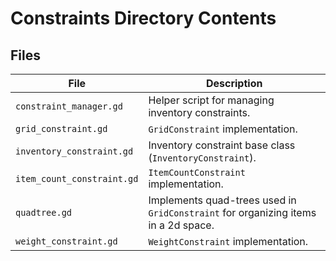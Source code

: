 # Constraints Directory Contents

## Files

| File                | Description |
| ------------------- | ----------- |
| `constraint_manager.gd` | Helper script for managing inventory constraints. |
| `grid_constraint.gd` | `GridConstraint` implementation. |
| `inventory_constraint.gd` | Inventory constraint base class (`InventoryConstraint`). |
| `item_count_constraint.gd` | `ItemCountConstraint` implementation. |
| `quadtree.gd` | Implements quad-trees used in `GridConstraint` for organizing items in a 2d space. |
| `weight_constraint.gd` | `WeightConstraint` implementation. |
